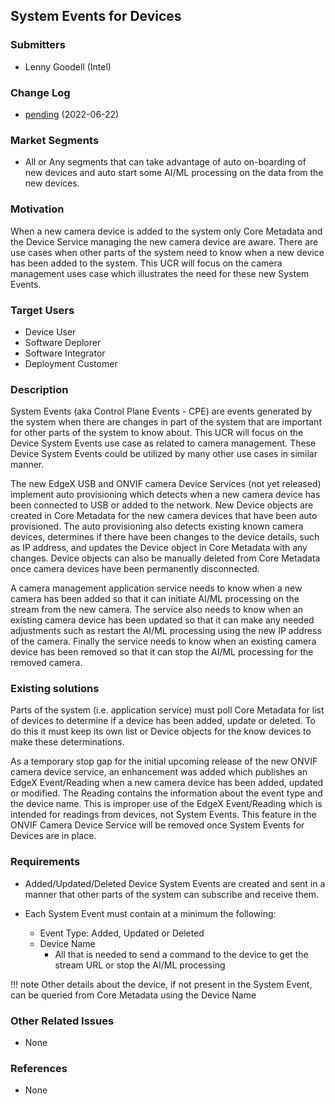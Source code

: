 ## System Events for Devices
### Submitters
- Lenny Goodell (Intel)

### Change Log
- [pending](https://github.com/edgexfoundry/edgex-docs/pull/779) (2022-06-22)

### Market Segments
- All or Any segments that can take advantage of auto on-boarding of new devices and auto start some AI/ML processing on the data from the new devices.

### Motivation
When a new camera device is added to the system only Core Metadata and the Device Service managing the new camera device are aware. There are use cases when other parts of the  system need to know when a new device has been added to the system. This UCR will focus on the camera management uses case which illustrates the need for these new System Events.

### Target Users
- Device User
- Software Deplorer
- Software Integrator
- Deployment Customer

### Description
System Events (aka Control Plane Events - CPE) are events generated by the system when there are changes in part of the system that are important for other parts of the system to know about. This UCR will focus on the Device System Events use case as related to camera management. These Device System Events could be utilized by many other use cases in similar manner.

The new EdgeX USB and ONVIF camera Device Services (not yet released) implement auto provisioning which detects when a new camera device has been connected to USB or added to the network. New Device objects are created in Core Metadata for the new camera devices that have been auto provisioned. The auto provisioning also detects existing known camera devices, determines if there have been changes to the device details, such as IP address, and updates the Device object in Core Metadata with any changes. Device objects can also be manually deleted from Core Metadata once camera devices have been permanently disconnected.

A camera management application service needs to know when a new camera has been added so that it can initiate AI/ML processing on the stream from the new camera. The service also needs to know when an existing camera device has been updated so that it can make any needed adjustments such as restart the AI/ML processing using the new IP address of the camera. Finally the service needs to know when an existing camera device has been removed so that it can stop the AI/ML processing for the removed camera.

### Existing solutions
Parts of the system (i.e. application service) must poll Core Metadata for list of devices to determine if a device has been added, update or deleted. To do this it must keep its own list or Device objects for the know devices to make these determinations.

As a temporary stop gap for the initial upcoming release of the new ONVIF camera device service, an enhancement was added which publishes an EdgeX Event/Reading when a new camera device has been added, updated or modified. The Reading contains the information about the event type and the device name. This is improper use of the EdgeX Event/Reading which is intended for readings from devices, not System Events. This feature in the ONVIF Camera Device Service will be removed once System Events for Devices are in place.

### Requirements
- Added/Updated/Deleted Device System Events are created and sent in a manner that other parts of the system can subscribe and receive them.

- Each System Event must contain at a minimum the following:

  - Event Type: Added, Updated or Deleted
  - Device Name
    - All that is needed to send a command to the device to get the stream URL or stop the AI/ML processing


!!! note
    Other details about the device, if not present in the System Event,  can be queried from Core Metadata using the Device Name

### Other Related Issues
- None

### References
- None 